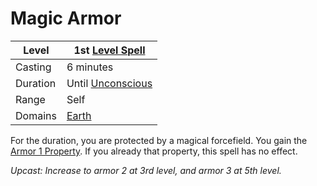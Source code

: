 # Magic Armor

| Level    | 1st [Level Spell](../../../Spell%20Level.md)               |
| -------- | ---------------------------------------------------------- |
| Casting  | 6 minutes                                                  |
| Duration | Until [Unconscious](../../../../Conditions/Unconscious.md) |
| Range    | Self                                                       |
| Domains  | [Earth](../../../Spell%20Domains/Earth.md)                 |

For the duration, you are protected by a magical forcefield. You gain the [Armor 1 Property](../../../../Items/Equipment/Individual%20Item%20Cards/Armors/Armor%20Properties/Armor%20X%20Property.md). If you already that property, this spell has no effect.

*Upcast: Increase to armor 2 at 3rd level, and armor 3 at 5th level.*